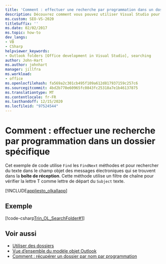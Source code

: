 ```yaml
---
title: 'Comment : effectuer une recherche par programmation dans un dossier spécifique'
description: Découvrez comment vous pouvez utiliser Visual Studio pour effectuer une recherche par programmation dans un dossier Microsoft Outlook spécifique.
ms.custom: SEO-VS-2020
titleSuffix: ''
ms.date: 02/02/2017
ms.topic: how-to
dev_langs:
- VB
- CSharp
helpviewer_keywords:
- Outlook folders [Office development in Visual Studio], searching
author: John-Hart
ms.author: johnhart
manager: jillfra
ms.workload:
- office
ms.openlocfilehash: fa569a2c301cb495f109a612d817937159c257c6
ms.sourcegitcommit: 4bd2b770e60965fc0843fc25318a7e1b46137875
ms.translationtype: MT
ms.contentlocale: fr-FR
ms.lasthandoff: 12/15/2020
ms.locfileid: "97524544"
---
```

# <a name="how-to-programmatically-search-within-a-specific-folder"></a>Comment : effectuer une recherche par programmation dans un dossier spécifique
  Cet exemple de code utilise `Find` les `FindNext` méthodes et pour rechercher du texte dans le champ objet des messages électroniques qui se trouvent dans la **boîte de réception**. Cette méthode utilise un filtre de chaîne pour vérifier la lettre T comme lettre de départ du `Subject` texte.

 [!INCLUDE[appliesto_olkallapp](../vsto/includes/appliesto-olkallapp-md.md)]

## <a name="example"></a>Exemple
 [!code-csharp[Trin_OL_SearchFolder#1](../vsto/codesnippet/CSharp/Trin_OL_SearchFolder/thisaddin.cs#1)]

## <a name="see-also"></a>Voir aussi
- [Utiliser des dossiers](../vsto/working-with-folders.md)
- [Vue d’ensemble du modèle objet Outlook](../vsto/outlook-object-model-overview.md)
- [Comment : récupérer un dossier par nom par programmation](../vsto/how-to-programmatically-retrieve-a-folder-by-name.md)
